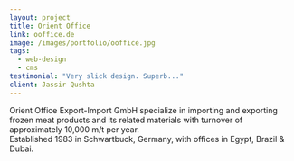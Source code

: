 ```yaml
---
layout: project
title: Orient Office
link: ooffice.de
image: /images/portfolio/ooffice.jpg
tags:
  - web-design
  - cms
testimonial: "Very slick design. Superb..."
client: Jassir Qushta
---
```


Orient Office Export-Import GmbH specialize in importing and exporting frozen meat products and its related materials with turnover of approximately 10,000 m/t per year.  
Established 1983 in Schwartbuck, Germany, with offices in Egypt, Brazil & Dubai.
